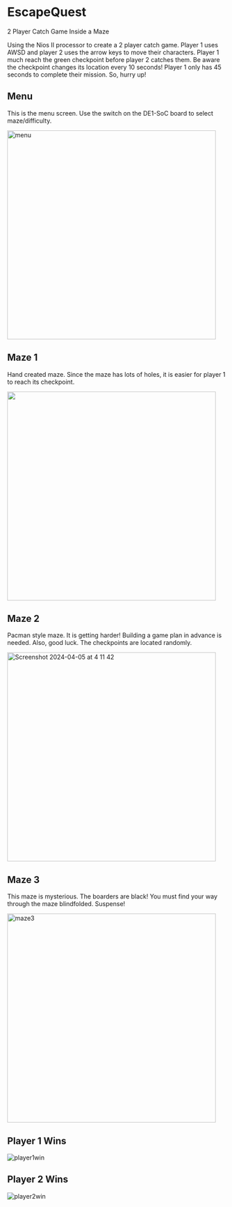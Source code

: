 # EscapeQuest
 2 Player Catch Game Inside a Maze

Using the Nios II processor to create a 2 player catch game. Player 1 uses AWSD and player 2 uses the arrow keys to move their characters. Player 1 much reach the green checkpoint before player 2 catches them. Be aware the checkpoint changes its location every 10 seconds! Player 1 only has 45 seconds to complete their mission. So, hurry up!


## Menu 
This is the menu screen. Use the switch on the DE1-SoC board to select maze/difficulty.

<img width="480" alt="menu" src="https://github.com/Icemagic33/EscapeQuest/assets/78094725/7c8ff88d-d667-4dd1-a915-c31e011a064d">

## Maze 1
Hand created maze. Since the maze has lots of holes, it is easier for player 1 to reach its checkpoint. 

<img width="480" src="https://github.com/Icemagic33/EscapeQuest/assets/78094725/c32d8e2f-5a53-43f3-868b-6ec95cc63c50">


## Maze 2 
Pacman style maze. It is getting harder! Building a game plan in advance is needed. Also, good luck. The checkpoints are located randomly.

<img width="480" alt="Screenshot 2024-04-05 at 4 11 42" src="https://github.com/Icemagic33/EscapeQuest/assets/78094725/4b964856-5d6f-4a52-a903-85d13db08e76">


## Maze 3
This maze is mysterious. The boarders are black! You must find your way through the maze blindfolded. Suspense!

<img width="480" alt="maze3" src="https://github.com/Icemagic33/EscapeQuest/assets/78094725/545bcd1a-b0a0-4f69-a0db-a637dc0cab08">

## Player 1 Wins
![player1win](https://github.com/Icemagic33/EscapeQuest/assets/78094725/33f115e4-e325-406a-bafa-0604b7f18355)

## Player 2 Wins
![player2win](https://github.com/Icemagic33/EscapeQuest/assets/78094725/602c55c4-0fdc-4896-814d-5b74796ce86a)

